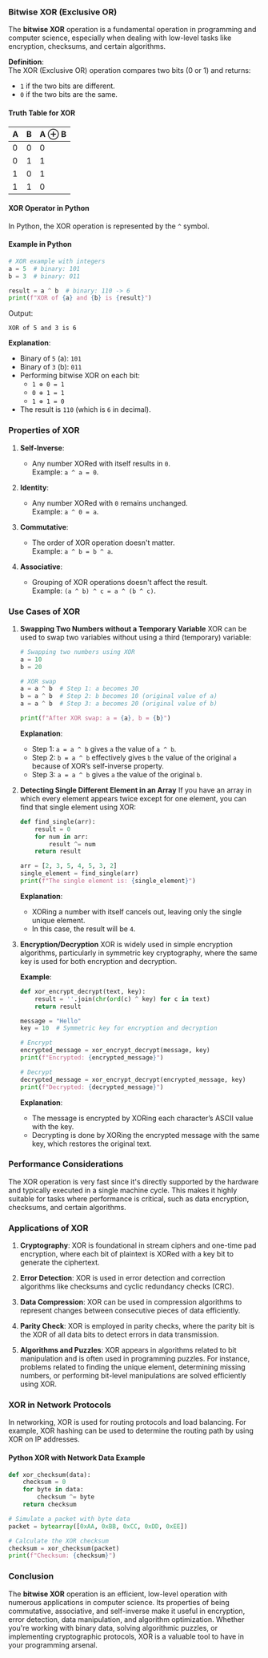### Bitwise XOR (Exclusive OR)

The **bitwise XOR** operation is a fundamental operation in programming and computer science, especially when dealing with low-level tasks like encryption, checksums, and certain algorithms.

**Definition**:  
The XOR (Exclusive OR) operation compares two bits (0 or 1) and returns:
- `1` if the two bits are different.
- `0` if the two bits are the same.

#### Truth Table for XOR

| A | B | A ⊕ B |
|---|---|-------|
| 0 | 0 |  0    |
| 0 | 1 |  1    |
| 1 | 0 |  1    |
| 1 | 1 |  0    |

#### XOR Operator in Python
In Python, the XOR operation is represented by the `^` symbol.

#### Example in Python
```python
# XOR example with integers
a = 5  # binary: 101
b = 3  # binary: 011

result = a ^ b  # binary: 110 -> 6
print(f"XOR of {a} and {b} is {result}")
```

Output:
```
XOR of 5 and 3 is 6
```

**Explanation**:
- Binary of `5` (a): `101`
- Binary of `3` (b): `011`
- Performing bitwise XOR on each bit:  
  - `1 ⊕ 0 = 1`
  - `0 ⊕ 1 = 1`
  - `1 ⊕ 1 = 0`
- The result is `110` (which is `6` in decimal).

### Properties of XOR

1. **Self-Inverse**:
   - Any number XORed with itself results in `0`.  
     Example: `a ^ a = 0`.

2. **Identity**:
   - Any number XORed with `0` remains unchanged.  
     Example: `a ^ 0 = a`.

3. **Commutative**:
   - The order of XOR operation doesn't matter.  
     Example: `a ^ b = b ^ a`.

4. **Associative**:
   - Grouping of XOR operations doesn't affect the result.  
     Example: `(a ^ b) ^ c = a ^ (b ^ c)`.

### Use Cases of XOR

1. **Swapping Two Numbers without a Temporary Variable**
   XOR can be used to swap two variables without using a third (temporary) variable:
   
   ```python
   # Swapping two numbers using XOR
   a = 10
   b = 20

   # XOR swap
   a = a ^ b  # Step 1: a becomes 30
   b = a ^ b  # Step 2: b becomes 10 (original value of a)
   a = a ^ b  # Step 3: a becomes 20 (original value of b)

   print(f"After XOR swap: a = {a}, b = {b}")
   ```

   **Explanation**:
   - Step 1: `a = a ^ b` gives `a` the value of `a ^ b`.
   - Step 2: `b = a ^ b` effectively gives `b` the value of the original `a` because of XOR’s self-inverse property.
   - Step 3: `a = a ^ b` gives `a` the value of the original `b`.

2. **Detecting Single Different Element in an Array**
   If you have an array in which every element appears twice except for one element, you can find that single element using XOR:
   
   ```python
   def find_single(arr):
       result = 0
       for num in arr:
           result ^= num
       return result

   arr = [2, 3, 5, 4, 5, 3, 2]
   single_element = find_single(arr)
   print(f"The single element is: {single_element}")
   ```

   **Explanation**:
   - XORing a number with itself cancels out, leaving only the single unique element.
   - In this case, the result will be `4`.

3. **Encryption/Decryption**
   XOR is widely used in simple encryption algorithms, particularly in symmetric key cryptography, where the same key is used for both encryption and decryption.

   **Example**:
   ```python
   def xor_encrypt_decrypt(text, key):
       result = ''.join(chr(ord(c) ^ key) for c in text)
       return result

   message = "Hello"
   key = 10  # Symmetric key for encryption and decryption

   # Encrypt
   encrypted_message = xor_encrypt_decrypt(message, key)
   print(f"Encrypted: {encrypted_message}")

   # Decrypt
   decrypted_message = xor_encrypt_decrypt(encrypted_message, key)
   print(f"Decrypted: {decrypted_message}")
   ```

   **Explanation**:
   - The message is encrypted by XORing each character’s ASCII value with the key.
   - Decrypting is done by XORing the encrypted message with the same key, which restores the original text.

### Performance Considerations
The XOR operation is very fast since it's directly supported by the hardware and typically executed in a single machine cycle. This makes it highly suitable for tasks where performance is critical, such as data encryption, checksums, and certain algorithms.

### Applications of XOR

1. **Cryptography**:
   XOR is foundational in stream ciphers and one-time pad encryption, where each bit of plaintext is XORed with a key bit to generate the ciphertext.

2. **Error Detection**:
   XOR is used in error detection and correction algorithms like checksums and cyclic redundancy checks (CRC).

3. **Data Compression**:
   XOR can be used in compression algorithms to represent changes between consecutive pieces of data efficiently.

4. **Parity Check**:
   XOR is employed in parity checks, where the parity bit is the XOR of all data bits to detect errors in data transmission.

5. **Algorithms and Puzzles**:
   XOR appears in algorithms related to bit manipulation and is often used in programming puzzles. For instance, problems related to finding the unique element, determining missing numbers, or performing bit-level manipulations are solved efficiently using XOR.

### XOR in Network Protocols

In networking, XOR is used for routing protocols and load balancing. For example, XOR hashing can be used to determine the routing path by using XOR on IP addresses.

#### Python XOR with Network Data Example
```python
def xor_checksum(data):
    checksum = 0
    for byte in data:
        checksum ^= byte
    return checksum

# Simulate a packet with byte data
packet = bytearray([0xAA, 0xBB, 0xCC, 0xDD, 0xEE])

# Calculate the XOR checksum
checksum = xor_checksum(packet)
print(f"Checksum: {checksum}")
```

### Conclusion

The **bitwise XOR** operation is an efficient, low-level operation with numerous applications in computer science. Its properties of being commutative, associative, and self-inverse make it useful in encryption, error detection, data manipulation, and algorithm optimization. Whether you're working with binary data, solving algorithmic puzzles, or implementing cryptographic protocols, XOR is a valuable tool to have in your programming arsenal.